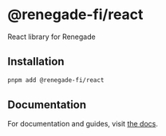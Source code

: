 # @renegade-fi/react

React library for Renegade

## Installation

```bash
pnpm add @renegade-fi/react
```

## Documentation

For documentation and guides, visit [the docs](https://docs.renegade.fi/technical-reference/typescript-sdk).